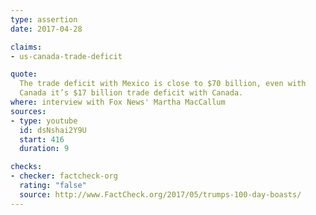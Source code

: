 ```yaml
---
type: assertion
date: 2017-04-28

claims:
- us-canada-trade-deficit

quote:
  The trade deficit with Mexico is close to $70 billion, even with
  Canada it’s $17 billion trade deficit with Canada.
where: interview with Fox News' Martha MacCallum
sources:
- type: youtube
  id: dsNshai2Y9U
  start: 416
  duration: 9

checks:
- checker: factcheck-org
  rating: "false"
  source: http://www.FactCheck.org/2017/05/trumps-100-day-boasts/
---
```


